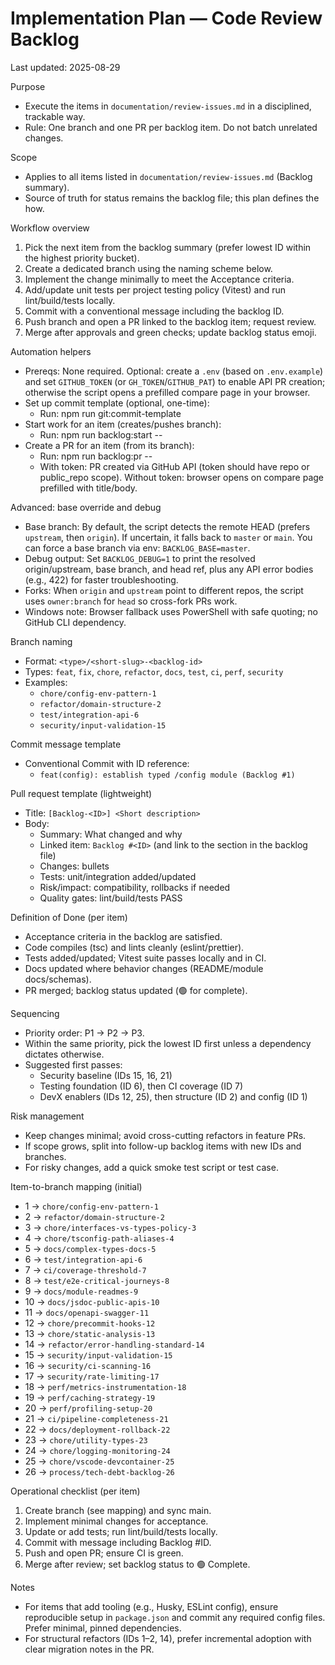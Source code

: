 # Implementation Plan — Code Review Backlog

Last updated: 2025-08-29

Purpose

-   Execute the items in `documentation/review-issues.md` in a disciplined, trackable way.
-   Rule: One branch and one PR per backlog item. Do not batch unrelated changes.

Scope

-   Applies to all items listed in `documentation/review-issues.md` (Backlog summary).
-   Source of truth for status remains the backlog file; this plan defines the how.

Workflow overview

1. Pick the next item from the backlog summary (prefer lowest ID within the highest priority bucket).
2. Create a dedicated branch using the naming scheme below.
3. Implement the change minimally to meet the Acceptance criteria.
4. Add/update unit tests per project testing policy (Vitest) and run lint/build/tests locally.
5. Commit with a conventional message including the backlog ID.
6. Push branch and open a PR linked to the backlog item; request review.
7. Merge after approvals and green checks; update backlog status emoji.

Automation helpers

-   Prereqs: None required. Optional: create a `.env` (based on `.env.example`) and set `GITHUB_TOKEN` (or `GH_TOKEN`/`GITHUB_PAT`) to enable API PR creation; otherwise the script opens a prefilled compare page in your browser.
-   Set up commit template (optional, one-time):
    -   Run: npm run git:commit-template
-   Start work for an item (creates/pushes branch):
    -   Run: npm run backlog:start -- <ID>
-   Create a PR for an item (from its branch):
    -   Run: npm run backlog:pr -- <ID>
    -   With token: PR created via GitHub API (token should have repo or public_repo scope). Without token: browser opens on compare page prefilled with title/body.

Advanced: base override and debug

-   Base branch: By default, the script detects the remote HEAD (prefers `upstream`, then `origin`). If uncertain, it falls back to `master` or `main`. You can force a base branch via env: `BACKLOG_BASE=master`.
-   Debug output: Set `BACKLOG_DEBUG=1` to print the resolved origin/upstream, base branch, and head ref, plus any API error bodies (e.g., 422) for faster troubleshooting.
-   Forks: When `origin` and `upstream` point to different repos, the script uses `owner:branch` for `head` so cross-fork PRs work.
-   Windows note: Browser fallback uses PowerShell with safe quoting; no GitHub CLI dependency.

Branch naming

-   Format: `<type>/<short-slug>-<backlog-id>`
-   Types: `feat`, `fix`, `chore`, `refactor`, `docs`, `test`, `ci`, `perf`, `security`
-   Examples:
    -   `chore/config-env-pattern-1`
    -   `refactor/domain-structure-2`
    -   `test/integration-api-6`
    -   `security/input-validation-15`

Commit message template

-   Conventional Commit with ID reference:
    -   `feat(config): establish typed /config module (Backlog #1)`

Pull request template (lightweight)

-   Title: `[Backlog-<ID>] <Short description>`
-   Body:
    -   Summary: What changed and why
    -   Linked item: `Backlog #<ID>` (and link to the section in the backlog file)
    -   Changes: bullets
    -   Tests: unit/integration added/updated
    -   Risk/impact: compatibility, rollbacks if needed
    -   Quality gates: lint/build/tests PASS

Definition of Done (per item)

-   Acceptance criteria in the backlog are satisfied.
-   Code compiles (tsc) and lints cleanly (eslint/prettier).
-   Tests added/updated; Vitest suite passes locally and in CI.
-   Docs updated where behavior changes (README/module docs/schemas).
-   PR merged; backlog status updated (🟢 for complete).

Sequencing

-   Priority order: P1 → P2 → P3.
-   Within the same priority, pick the lowest ID first unless a dependency dictates otherwise.
-   Suggested first passes:
    -   Security baseline (IDs 15, 16, 21)
    -   Testing foundation (ID 6), then CI coverage (ID 7)
    -   DevX enablers (IDs 12, 25), then structure (ID 2) and config (ID 1)

Risk management

-   Keep changes minimal; avoid cross-cutting refactors in feature PRs.
-   If scope grows, split into follow-up backlog items with new IDs and branches.
-   For risky changes, add a quick smoke test script or test case.

Item-to-branch mapping (initial)

-   1 → `chore/config-env-pattern-1`
-   2 → `refactor/domain-structure-2`
-   3 → `chore/interfaces-vs-types-policy-3`
-   4 → `chore/tsconfig-path-aliases-4`
-   5 → `docs/complex-types-docs-5`
-   6 → `test/integration-api-6`
-   7 → `ci/coverage-threshold-7`
-   8 → `test/e2e-critical-journeys-8`
-   9 → `docs/module-readmes-9`
-   10 → `docs/jsdoc-public-apis-10`
-   11 → `docs/openapi-swagger-11`
-   12 → `chore/precommit-hooks-12`
-   13 → `chore/static-analysis-13`
-   14 → `refactor/error-handling-standard-14`
-   15 → `security/input-validation-15`
-   16 → `security/ci-scanning-16`
-   17 → `security/rate-limiting-17`
-   18 → `perf/metrics-instrumentation-18`
-   19 → `perf/caching-strategy-19`
-   20 → `perf/profiling-setup-20`
-   21 → `ci/pipeline-completeness-21`
-   22 → `docs/deployment-rollback-22`
-   23 → `chore/utility-types-23`
-   24 → `chore/logging-monitoring-24`
-   25 → `chore/vscode-devcontainer-25`
-   26 → `process/tech-debt-backlog-26`

Operational checklist (per item)

1. Create branch (see mapping) and sync main.
2. Implement minimal changes for acceptance.
3. Update or add tests; run lint/build/tests locally.
4. Commit with message including Backlog #ID.
5. Push and open PR; ensure CI is green.
6. Merge after review; set backlog status to 🟢 Complete.

Notes

-   For items that add tooling (e.g., Husky, ESLint config), ensure reproducible setup in `package.json` and commit any required config files. Prefer minimal, pinned dependencies.
-   For structural refactors (IDs 1–2, 14), prefer incremental adoption with clear migration notes in the PR.
